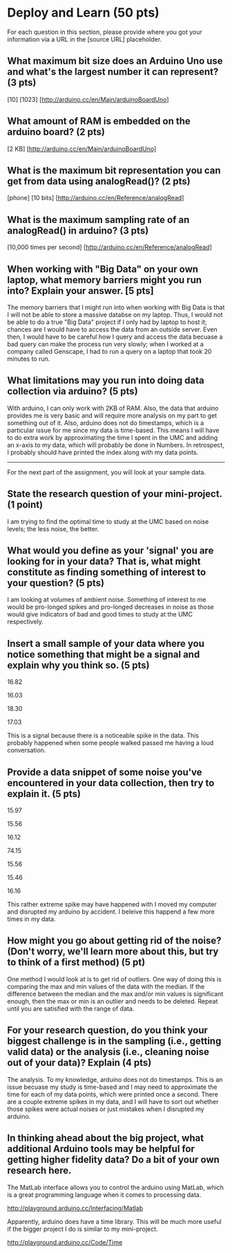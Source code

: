 Deploy and Learn (50 pts)
========

For each question in this section, please provide where you got your information via a URL in the [source URL] placeholder.  

## What maximum bit size does an Arduino Uno use and what's the largest number it can represent? (3 pts)

[10]
[1023]
[http://arduino.cc/en/Main/arduinoBoardUno]

## What amount of RAM is embedded on the arduino board? (2 pts)

[2 KB]
[http://arduino.cc/en/Main/arduinoBoardUno]

## What is the maximum bit representation you can get from data using analogRead()?   (2 pts)

[phone]
[10 bits]
[http://arduino.cc/en/Reference/analogRead]

## What is the maximum sampling rate of an analogRead() in arduino? (3 pts)

[10,000 times per second]
[http://arduino.cc/en/Reference/analogRead]

## When working with "Big Data" on your own laptop, what memory barriers might you run into?  Explain your answer. [5 pts]

The memory barriers that I might run into when working with Big Data is that I will not be able to store a massive databse on my laptop. Thus, I would not be able to do a true "Big Data" project if I only had by laptop to host it; chances are I would have to access the data from an outside server. Even then, I would have to be careful how I query and access the data becuase a bad query can make the process run very slowly; when I worked at a company called Genscape, I had to run a query on a laptop that took 20 minutes to run. 

## What limitations may you run into doing data collection via arduino? (5 pts)

With arduino, I can only work with 2KB of RAM. Also, the data that arduino provides me is very basic and will require more analysis on my part to get something out of it. Also, arduino does not do timestamps, which is a particular issue for me since my data is time-based. This means I will have to do extra work by approximating the time I spent in the UMC and adding an x-axis to my data, which will probably be done in Numbers. In retrospect, I probably should have printed the index along with my data points. 

--------------------

For the next part of the assignment, you will look at your sample data.

## State the research question of your mini-project. (1 point)

I am trying to find the optimal time to study at the UMC based on noise levels; the less noise, the better.

## What would you define as your 'signal' you are looking for in your data?  That is, what might constitute as finding something of interest to your question? (5 pts)

I am looking at volumes of ambient noise. Something of interest to me would be pro-longed spikes and pro-longed decreases in noise as those would give indicators of bad and good times to study at the UMC respectively.

## Insert a small sample of your data where you notice something that might be a signal and explain why you think so. (5 pts)

16.82

16.03

18.30

17.03

This is a signal because there is a noticeable spike in the data. This probably happened when some people walked passed me having a loud conversation.

## Provide a data snippet of some noise you've encountered in your data collection, then try to explain it. (5 pts)  

15.97

15.56

16.12

74.15

15.56

15.46

16.16

This rather extreme spike may have happened with I moved my computer and disrupted my arduino by accident. I beleive this happend a few more times in my data.

## How might you go about getting rid of the noise? (Don't worry, we'll learn more about this, but try to think of a first method) (5 pt)

One method I would look at is to get rid of outliers. One way of doing this is comparing the max and min values of the data with the median. If the difference between the median and the max and/or min values is significant enough, then the max or min is an outlier and needs to be deleted. Repeat until you are satisfied with the range of data.  

## For your research question, do you think your biggest challenge is in the sampling (i.e., getting valid data) or the analysis (i.e., cleaning noise out of your data)?  Explain (4 pts)

The analysis. To my knowledge, arduino does not do timestamps. This is an issue becuase my study is time-based and I may need to approximate the time for each of my data points, which were printed once a second. There are a couple extreme spikes in my data, and I will have to sort out whether those spikes were actual noises or just mistakes when I disrupted my arduino.

## In thinking ahead about the big project, what additional Arduino tools may be helpful for getting higher fidelity data?  Do a bit of your own research here.

The MatLab interface allows you to control the arduino using MatLab, which is a great programming language when it comes to processing data.

http://playground.arduino.cc/Interfacing/Matlab

Apparently, arduino does have a time library. This will be much more useful if the bigger project I do is similar to my mini-project.

http://playground.arduino.cc/Code/Time
